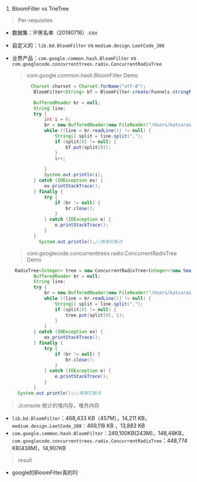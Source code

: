 1. BloomFilter vs TrieTree

> Per-requisites

* 数据集：IP黑名单（20190716）.csv

* 自定义的：`lib.bd.BloomFilter` vs `medium.design.LeetCode_208`

* 业界产品：`com.google.common.hash.BloomFilter` vs `com.googlecode.concurrenttrees.radix.ConcurrentRadixTree`

  > com.google.common.hash.BloomFilter Demo

  ```java
         Charset charset = Charset.forName("utf-8");
          BloomFilter<String> bf = BloomFilter.create(Funnels.stringFunnel(charset), 1157039,0.001F);
  
          BufferedReader br = null;
          String line;
          try {
              int i = 0;
              br = new BufferedReader(new FileReader("/Users/katsurashoubon/Downloads/IP黑名单（20190716）.csv"));
              while ((line = br.readLine()) != null) {
                  String[] split = line.split(",");
                  if (split[0] != null) {
                      bf.put(split[0]);
                  }
                  i++;
  
              }
              System.out.println(i);
          } catch (IOException ex) {
              ex.printStackTrace();
          } finally {
              try {
                  if (br != null) {
                      br.close();
                  }
              } catch (IOException e) {
                  e.printStackTrace();
              }
          }
  			System.out.println();//用来打断点
  ```

  > com.googlecode.concurrenttrees.radix.ConcurrentRadixTree Demo

  ```java
   RadixTree<Integer> tree = new ConcurrentRadixTree<Integer>(new SmartArrayBasedNodeFactory());
          BufferedReader br = null;
          String line;
          try {
              br = new BufferedReader(new FileReader("/Users/katsurashoubon/Downloads/IP黑名单（20190716）.csv"));
              while ((line = br.readLine()) != null) {
                  String[] split = line.split(",");
                  if (split[0] != null) {
                      tree.put(split[0], 1);
                  }
              }
          } catch (IOException ex) {
              ex.printStackTrace();
          } finally {
              try {
                  if (br != null) {
                      br.close();
                  }
              } catch (IOException e) {
                  e.printStackTrace();
              }
          }
  	System.out.println();//用来打断点
  ```

  

> Jconsole 统计的堆内存，堆外内存

* `lib.bd.BloomFilter`：468,433 KB（457M），14,211 KB，`medium.design.LeetCode_208`：469,118 KB ，13,883 KB
* `com.google.common.hash.BloomFilter`：249,100KB(243M)，148,48KB，`com.googlecode.concurrenttrees.radix.ConcurrentRadixTree`：448,774 KB(438M)，14,907KB

> result

* google的BloomFilter真的叼